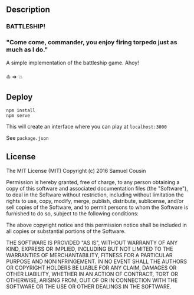 ## Description
### BATTLESHIP!

### "Come come, commander, you enjoy firing torpedo just as much as I do."

A simple implementation of the battleship game. Ahoy!

:boat: => :boom:

## Deploy
`npm install`  
`npm serve`

This will create an interface where you can play at `localhost:3000`

See `package.json`

## License
The MIT License (MIT)
Copyright (c) 2016 Samuel Cousin

Permission is hereby granted, free of charge, to any person obtaining a copy of this software and associated documentation files (the "Software"), to deal in the Software without restriction, including without limitation the rights to use, copy, modify, merge, publish, distribute, sublicense, and/or sell copies of the Software, and to permit persons to whom the Software is furnished to do so, subject to the following conditions:

The above copyright notice and this permission notice shall be included in all copies or substantial portions of the Software.

THE SOFTWARE IS PROVIDED "AS IS", WITHOUT WARRANTY OF ANY KIND, EXPRESS OR IMPLIED, INCLUDING BUT NOT LIMITED TO THE WARRANTIES OF MERCHANTABILITY, FITNESS FOR A PARTICULAR PURPOSE AND NONINFRINGEMENT. IN NO EVENT SHALL THE AUTHORS OR COPYRIGHT HOLDERS BE LIABLE FOR ANY CLAIM, DAMAGES OR OTHER LIABILITY, WHETHER IN AN ACTION OF CONTRACT, TORT OR OTHERWISE, ARISING FROM, OUT OF OR IN CONNECTION WITH THE SOFTWARE OR THE USE OR OTHER DEALINGS IN THE SOFTWARE.
